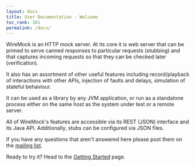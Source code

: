 ```yaml
---
layout: docs
title: User Documentation - Welcome
toc_rank: 101
permalink: /docs/
---
```


WireMock is an HTTP mock server. At its core it is web server that can be primed to serve canned responses to particular requests (stubbing) and
that captures incoming requests so that they can be checked later (verification).

It also has an assortment of other useful features including record/playback of interactions with other APIs, injection of faults and delays,
simulation of stateful behaviour.

It can be used as a library by any JVM application, or run as a standalone process either on the same host as the system under test or a remote server.

All of WireMock's features are accessible via its REST (JSON) interface and its Java API. Additionally, stubs can be configured via JSON files.

If you have any questions that aren't answered here please post them on the [mailing list](https://groups.google.com/forum/#!forum/wiremock-user).

Ready to try it? Head to the [Getting Started](/docs/getting-started/) page.
